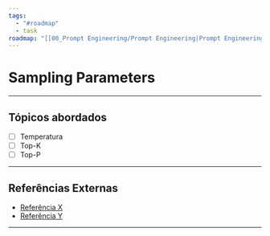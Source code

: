 ```yaml
---
tags:
  - "#roadmap"
  - task
roadmap: "[[00_Prompt Engineering/Prompt Engineering|Prompt Engineering]]"
---
```


# Sampling Parameters

---
## Tópicos abordados

- [ ] Temperatura
- [ ] Top-K
- [ ] Top-P

---

## Referências Externas
- [Referência X](https://google.com)
- [Referência Y](https://google.com)

---

